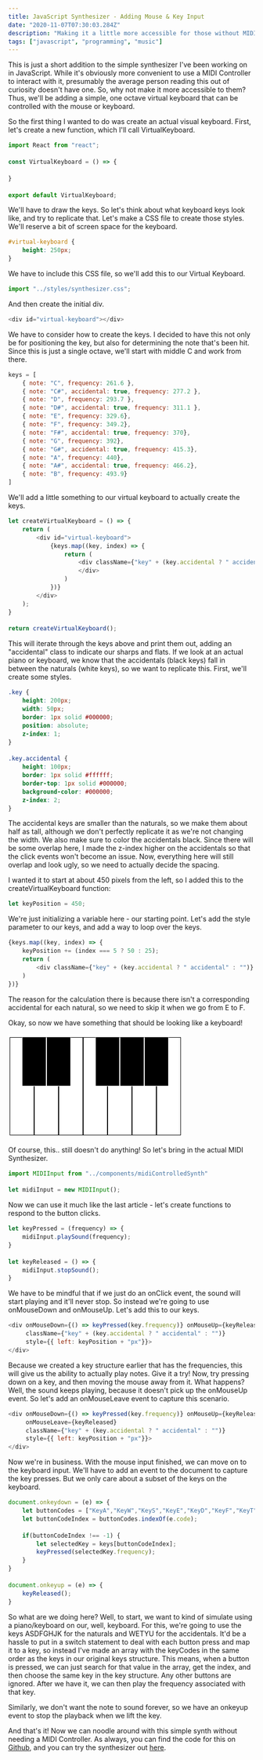 ```yaml
---
title: JavaScript Synthesizer - Adding Mouse & Key Input
date: "2020-11-07T07:30:03.284Z"
description: "Making it a little more accessible for those without MIDI controllers"
tags: ["javascript", "programming", "music"]
---
```


This is just a short addition to the simple synthesizer I've been working on in JavaScript.  While it's
obviously more convenient to use a MIDI Controller to interact with it, presumably the average person
reading this out of curiosity doesn't have one.  So, why not make it more accessible to them?  Thus,
we'll be adding a simple, one octave virtual keyboard that can be controlled with the mouse or keyboard.

So the first thing I wanted to do was create an actual visual keyboard.  First, let's create a new function,
which I'll call VirtualKeyboard.

```javascript
import React from "react";

const VirtualKeyboard = () => {

}

export default VirtualKeyboard;
```

We'll have to draw the keys.  So let's think about what keyboard keys look like, and try to replicate that.
Let's make a CSS file to create those styles.  We'll reserve a bit of screen space for the keyboard.

```css
#virtual-keyboard {
	height: 250px;
}
```

We have to include this CSS file, so we'll add this to our Virtual Keyboard.

```javascript
import "../styles/synthesizer.css";
```

And then create the initial div.

```javascript
<div id="virtual-keyboard"></div>
```

We have to consider how to create the keys.  I decided to have this not only be for positioning the key,
but also for determining the note that's been hit.  Since this is just a single octave, we'll start with
middle C and work from there.

```javascript
keys = [
	{ note: "C", frequency: 261.6 },
	{ note: "C#", accidental: true, frequency: 277.2 },
	{ note: "D", frequency: 293.7 },
	{ note: "D#", accidental: true, frequency: 311.1 },
	{ note: "E", frequency: 329.6},
	{ note: "F", frequency: 349.2},
	{ note: "F#", accidental: true, frequency: 370},
	{ note: "G", frequency: 392},
	{ note: "G#", accidental: true, frequency: 415.3},
	{ note: "A", frequency: 440},
	{ note: "A#", accidental: true, frequency: 466.2},
	{ note: "B", frequency: 493.9}
]	
```

We'll add a little something to our virtual keyboard to actually create the keys.

```javascript
let createVirtualKeyboard = () => {		
	return (
		<div id="virtual-keyboard">
			{keys.map((key, index) => {
				return (
					<div className={"key" + (key.accidental ? " accidental" : "")}>
					</div>
				)
			})}
		</div>
	);
}
	
return createVirtualKeyboard();
```

This will iterate through the keys above and print them out, adding an "accidental" class to indicate our
sharps and flats.  If we look at an actual piano or keyboard, we know that the accidentals (black keys)
fall in between the naturals (white keys), so we want to replicate this.  First, we'll create some styles.

```css
.key {
	height: 200px;
	width: 50px;
	border: 1px solid #000000;
	position: absolute;
	z-index: 1;
}

.key.accidental {
	height: 100px;
	border: 1px solid #ffffff;
	border-top: 1px solid #000000;
	background-color: #000000;
	z-index: 2;
}
```

The accidental keys are smaller than the naturals, so we make them about half as tall, although we don't
perfectly replicate it as we're not changing the width.  We also make sure to color the accidentals black.
Since there will be some overlap here, I made the z-index higher on the accidentals so that the click events
won't become an issue.  Now, everything here will still overlap and look ugly, so we need to actually decide
the spacing.

I wanted it to start at about 450 pixels from the left, so I added this to the createVirtualKeyboard function:

```javascript
let keyPosition = 450;
```

We're just initializing a variable here - our starting point.  Let's add the style parameter to our keys, and
add a way to loop over the keys.

```javascript
{keys.map((key, index) => {
	keyPosition += (index === 5 ? 50 : 25);
	return (
		<div className={"key" + (key.accidental ? " accidental" : "")} style={{ left: keyPosition + "px"}}></div>
	)
})}
```

The reason for the calculation there is because there isn't a corresponding accidental for each natural, so we
need to skip it when we go from E to F.

Okay, so now we have something that should be looking like a keyboard!

![A single octave keyboard](keyboard.png)

Of course, this.. still doesn't do anything!  So let's bring in the actual MIDI Synthesizer.

```javascript
import MIDIInput from "../components/midiControlledSynth"

let midiInput = new MIDIInput();
```

Now we can use it much like the last article - let's create functions to respond to the button clicks.

```javascript
let keyPressed = (frequency) => {
	midiInput.playSound(frequency);
}
	
let keyReleased = () => {
	midiInput.stopSound();
}
```

We have to be mindful that if we just do an onClick event, the sound will start playing and it'll never stop.  So
instead we're going to use onMouseDown and onMouseUp.  Let's add this to our keys.

```javascript
<div onMouseDown={() => keyPressed(key.frequency)} onMouseUp={keyReleased}
	 className={"key" + (key.accidental ? " accidental" : "")} 
	 style={{ left: keyPosition + "px"}}>
</div>
```

Because we created a key structure earlier that has the frequencies, this will give us the ability to actually
play notes.  Give it a try!  Now, try pressing down on a key, and then moving the mouse away from it.  What
happens?  Well, the sound keeps playing, because it doesn't pick up the onMouseUp event.  So let's add an
onMouseLeave event to capture this scenario.

```javascript
<div onMouseDown={() => keyPressed(key.frequency)} onMouseUp={keyReleased}
	 onMouseLeave={keyReleased}
	 className={"key" + (key.accidental ? " accidental" : "")} 
	 style={{ left: keyPosition + "px"}}>
</div>
```

Now we're in business.  With the mouse input finished, we can move on to the keyboard input.  We'll have to
add an event to the document to capture the key presses.  But we only care about a subset of the keys on the
keyboard.

```javascript
document.onkeydown = (e) => {
	let buttonCodes = ["KeyA","KeyW","KeyS","KeyE","KeyD","KeyF","KeyT","KeyG","KeyY","KeyH","KeyU","KeyJ"];
	let buttonCodeIndex = buttonCodes.indexOf(e.code);

	if(buttonCodeIndex !== -1) {
		let selectedKey = keys[buttonCodeIndex];
		keyPressed(selectedKey.frequency);
	}
}

document.onkeyup = (e) => {
	keyReleased();
}	
```

So what are we doing here?  Well, to start, we want to kind of simulate using a piano/keyboard on our, well, keyboard.
For this, we're going to use the keys ASDFGHJK for the naturals and WETYU for the accidentals.  It'd be a hassle to
put in a switch statement to deal with each button press and map it to a key, so instead I've made an array with the
keyCodes in the same order as the keys in our original keys structure.  This means, when a button is pressed, we can
just search for that value in the array, get the index, and then choose the same key in the key structure.  Any other
buttons are ignored.  After we have it, we can then play the frequency associated with that key.

Similarly, we don't want the note to sound forever, so we have an onkeyup event to stop the playback when we lift the key.

And that's it!  Now we can noodle around with this simple synth without needing a MIDI Controller.  As always, you
can find the code for this on [Github](https://github.com/dwalizer/WebMIDIInput), and you can try the synthesizer out [here](/synthesizer).